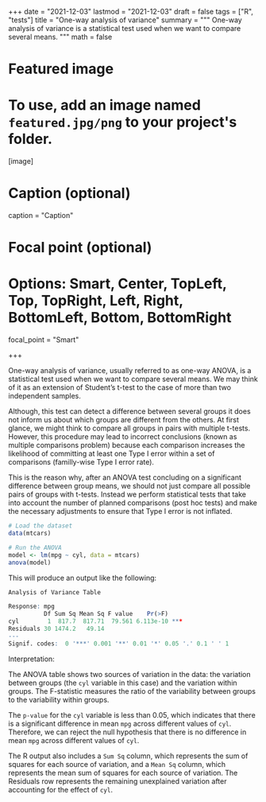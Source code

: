 +++
date = "2021-12-03"
lastmod = "2021-12-03"
draft = false
tags = ["R", "tests"]
title = "One-way analysis of variance"
summary = """
One-way analysis of variance is a statistical test used when we want to compare several means.
"""
math = false

# Featured image
# To use, add an image named `featured.jpg/png` to your project's folder. 
[image]
  # Caption (optional)
  caption = "Caption"
  
  # Focal point (optional)
  # Options: Smart, Center, TopLeft, Top, TopRight, Left, Right, BottomLeft, Bottom, BottomRight
  focal_point = "Smart"

+++

One-way analysis of variance, usually referred to as one-way ANOVA, is a statistical test used when we want to compare several means. We may think of it as an extension of Student’s t-test to the case of more than two independent samples.

Although, this test can detect a difference between several groups it does not inform us about which groups are different from the others. At first glance, we might think to compare all groups in pairs with multiple t-tests. However, this procedure may lead to incorrect conclusions (known as multiple comparisons problem) because each comparison increases the likelihood of committing at least one Type I error within a set of comparisons (familly-wise Type I error rate).

This is the reason why, after an ANOVA test concluding on a significant difference between group means, we should not just compare all possible pairs of groups with t-tests. Instead we perform statistical tests that take into account the number of planned comparisons (post hoc tests) and make the necessary adjustments to ensure that Type I error is not inflated.



```r
# Load the dataset
data(mtcars)

# Run the ANOVA
model <- lm(mpg ~ cyl, data = mtcars)
anova(model)
```

This will produce an output like the following:

```r
Analysis of Variance Table

Response: mpg
          Df Sum Sq Mean Sq F value    Pr(>F)    
cyl        1  817.7  817.71  79.561 6.113e-10 ***
Residuals 30 1474.2   49.14                      
---
Signif. codes:  0 '***' 0.001 '**' 0.01 '*' 0.05 '.' 0.1 ' ' 1
```

Interpretation:

The ANOVA table shows two sources of variation in the data: the variation between groups (the `cyl` variable in this case) and the variation within groups. The F-statistic measures the ratio of the variability between groups to the variability within groups.

The `p-value` for the `cyl` variable is less than 0.05, which indicates that there is a significant difference in mean `mpg` across different values of `cyl`. Therefore, we can reject the null hypothesis that there is no difference in mean `mpg` across different values of `cyl`.

The R output also includes a `Sum Sq` column, which represents the sum of squares for each source of variation, and a `Mean Sq` column, which represents the mean sum of squares for each source of variation. The Residuals row represents the remaining unexplained variation after accounting for the effect of `cyl`.

